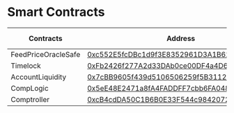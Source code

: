 # Smart Contracts

<table><thead><tr><th width="209.18528610354224">Contracts</th><th width="447">Address</th><th data-type="checkbox">Contract Verified</th></tr></thead><tbody><tr><td>FeedPriceOracleSafe</td><td><a href="https://scan.meter.io/address/0xc552e5fcdbc1d9f3e8352961d3a1b62e5e34bd79">0xc552E5fcDBc1d9f3E8352961D3A1B62E5E34bd79</a></td><td>true</td></tr><tr><td>Timelock</td><td><a href="https://scan.meter.io/address/0xfb2426f277a2d33dab0ce00df4a4d67c46aa5b3f">0xFb2426f277A2d33DAb0ce00DF4a4D67c46aa5b3F</a></td><td>true</td></tr><tr><td>AccountLiquidity</td><td><a href="https://scan.meter.io/address/0x7cBB9605f439d5106506259f5B3112801Ea18084">0x7cBB9605f439d5106506259f5B3112801Ea18084</a></td><td>true</td></tr><tr><td>CompLogic</td><td><a href="https://scan.meter.io/address/0x5ee48e2471a8fa4faddff7cbb6fa0489d951f9b8">0x5eE48E2471a8fA4FADDFF7cbb6FA0489D951f9b8</a></td><td>true</td></tr><tr><td>Comptroller</td><td><a href="https://scan.meter.io/address/0xcb4cdda50c1b6b0e33f544c98420722093b7aa88">0xcB4cdDA50C1B6B0E33F544c98420722093B7Aa88</a></td><td>true</td></tr></tbody></table>
